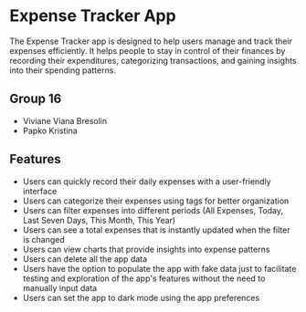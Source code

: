 # Expense Tracker App
The Expense Tracker app is designed to help users manage and track their expenses efficiently. It helps people to stay in control of their finances by recording their expenditures, categorizing transactions, and gaining insights into their spending patterns.

## Group 16
- Viviane Viana Bresolin
- Papko Kristina

## Features
- Users can quickly record their daily expenses with a user-friendly interface
- Users can categorize their expenses using tags for better organization
- Users can filter expenses into different periods (All Expenses, Today, Last Seven Days, This Month, This Year)
- Users can see a total expenses that is instantly updated when the filter is changed
- Users can view charts that provide insights into expense patterns
- Users can delete all the app data
- Users have the option to populate the app with fake data just to facilitate testing and exploration of the app's features without the need to manually input data 
- Users can set the app to dark mode using the app preferences


